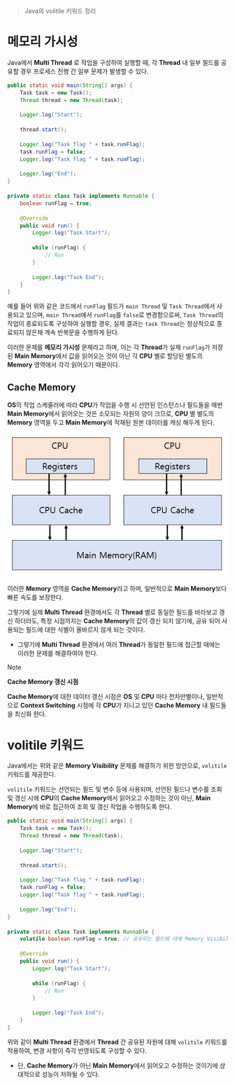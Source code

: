 > Java의 volitile 키워드 정리

# 메모리 가시성
Java에서 **Multi Thread** 로 작업을 구성하여 실행할 때, 각 **Thread** 내 일부 필드를 공유할 경우 프로세스 진행 간 일부 문제가 발생할 수 있다.

```java
public static void main(String[] args) {  
    Task task = new Task();  
    Thread thread = new Thread(task);  
  
    Logger.log("Start");  
  
    thread.start();  
  
    Logger.log("Task flag " + task.runFlag);  
    task.runFlag = false;  
    Logger.log("Task flag " + task.runFlag);  
  
    Logger.log("End");  
}  
  
private static class Task implements Runnable {  
    boolean runFlag = true;  
  
    @Override  
    public void run() {  
        Logger.log("Task Start");  
  
        while (runFlag) {  
            // Run  
        }  
  
        Logger.log("Task End");  
    }  
}
```

예를 들어 위와 같은 코드에서 `runFlag` 필드가 `main Thread` 및 `Task Thread`에서 사용되고 있으며, `main Thread`에서 `runFlag`를 `false`로 변경함으로써, `Task Thread`의 작업이 종료되도록 구성하여 실행할 경우, 실제 결과는 `task Thread`는 정상적으로 종료되지 않은채 계속 반복문을 수행하게 된다.

이러한 문제를 **메모리 가시성** 문제라고 하며, 이는 각 **Thread**가 실제 `runFlag`가 저장된 **Main Memory**에서 값을 읽어오는 것이 아닌 각 **CPU** 별로 할당된 별도의 **Memory**  영역에서 각각 읽어오기 때문이다.

## Cache Memory
**OS**의 작업 스케줄러에 따라 **CPU**가 작업을 수행 시 선언된 인스턴스나 필드들을 매번 **Main Memory**에서 읽어오는 것은 소모되는 자원의 양이 크므로, **CPU** 별 별도의 **Memory** 영역을 두고 **Main Memory**에 적재된 원본 데이터를 캐싱 해두게 된다.

![](images/Pasted%20image%2020250428230056.png)

이러한 **Memory** 영역을 **Cache Memory**라고 하며, 일반적으로 **Main Memory**보다 빠른 속도를 보장한다.

그렇기에 실제 **Multi Thread** 환경에서도 각 **Thread** 별로 동일한 필드를 바라보고 갱신 하더라도, 특정 시점까지는 **Cache Memory**의 값이 갱신 되지 않기에, 공유 되어 사용되는 필드에 대한 식별이 올바르지 않게 되는 것이다.
- 그렇기에 **Multi Thread** 환경에서 여러 **Thread**가 동일한 필드에 접근할 때에는 이러한 문제를 해결하여야 한다.

> [!NOTE]
> **Cache Memory 갱신 시점**
> 
> **Cache Memory**에 대한 데이터 갱신 시점은 **OS** 및 **CPU** 마다 천차만별이나, 일반적으로 **Context Switching** 시점에 각 **CPU**가 지니고 있던 **Cache Memory** 내 필드들을 최신화 한다.

# volitile 키워드
Java에서는 위와 같은 **Memory Visibility** 문제를 해결하기 위한 방안으로, `volitile` 키워드를 제공한다.

`volitile` 키워드는 선언되는 필드 및 변수 등에 사용되며, 선언된 필드나 변수를 조회 및 갱신 시에 **CPU**의 **Cache Memory**에서 읽어오고 수정하는 것이 아닌, **Main Memory**에 바로 접근하여 조회 및 갱신 작업을 수행하도록 한다.

```java
public static void main(String[] args) {  
    Task task = new Task();  
    Thread thread = new Thread(task);  
  
    Logger.log("Start");  
  
    thread.start();  
  
    Logger.log("Task flag " + task.runFlag);  
    task.runFlag = false;  
    Logger.log("Task flag " + task.runFlag);  
  
    Logger.log("End");  
}  
  
private static class Task implements Runnable {  
    volatile boolean runFlag = true; // 공유되는 필드에 대해 Memory Visibility 보장
  
    @Override  
    public void run() {  
        Logger.log("Task Start");  
  
        while (runFlag) {  
            // Run  
        }  
  
        Logger.log("Task End");  
    }  
}
```

위와 같이 **Multi Thread** 환경에서 **Thread** 간 공유된 자원에 대해 `volitile` 키워드를 적용하여, 변경 사항이 즉각 반영되도록 구성할 수 있다.
- 단, **Cache Memory**가 아닌 **Main Memory**에서 읽어오고 수정하는 것이기에 상대적으로 성능이 저하될 수 있다.